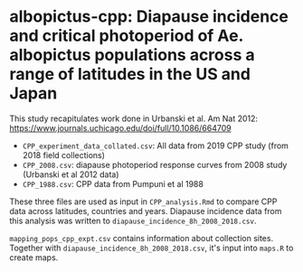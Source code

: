 # albopictus-cpp: Diapause incidence and critical photoperiod of Ae. albopictus populations across a range of latitudes in the US and Japan

This study recapitulates work done in Urbanski et al. Am Nat 2012: https://www.journals.uchicago.edu/doi/full/10.1086/664709

- ```CPP_experiment_data_collated.csv```: All data from 2019 CPP study (from 2018 field collections)
- ```CPP_2008.csv```: diapause photoperiod response curves from 2008 study (Urbanski et al 2012 data)
- ```CPP_1988.csv```: CPP data from Pumpuni et al 1988

These three files are used as input in ```CPP_analysis.Rmd``` to compare CPP data across latitudes, countries and years. Diapause incidence data from this analysis was written to ```diapause_incidence_8h_2008_2018.csv```.

```mapping_pops_cpp_expt.csv``` contains information about collection sites. Together with ```diapause_incidence_8h_2008_2018.csv```, it's input into ```maps.R``` to create maps.


